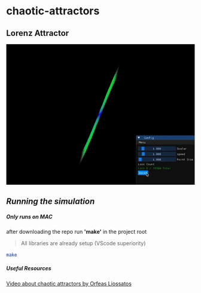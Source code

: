 # chaotic-attractors

## Lorenz Attractor

![Lorenz Attractor](./md/video.webp)

## *Running the simulation*

##### **Only runs on MAC**

after downloading the repo run **'make'** in the project root

> All libraries are already setup (VScode superiority)

``` bash
make
```

##### Useful Resources

<a href="https://www.youtube.com/watch?v=idpOunnpKTo">
    Video about chaotic attractors by <bold>Orfeas Liossatos</bold>
</a>